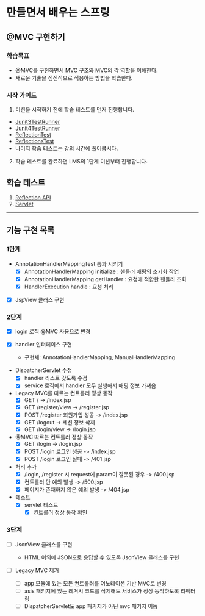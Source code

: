 # 만들면서 배우는 스프링

## @MVC 구현하기

### 학습목표

- @MVC를 구현하면서 MVC 구조와 MVC의 각 역할을 이해한다.
- 새로운 기술을 점진적으로 적용하는 방법을 학습한다.

### 시작 가이드

1. 미션을 시작하기 전에 학습 테스트를 먼저 진행합니다.

- [Junit3TestRunner](study/src/test/java/reflection/Junit3TestRunner.java)
- [Junit4TestRunner](study/src/test/java/reflection/Junit4TestRunner.java)
- [ReflectionTest](study/src/test/java/reflection/ReflectionTest.java)
- [ReflectionsTest](study/src/test/java/reflection/ReflectionsTest.java)
- 나머지 학습 테스트는 강의 시간에 풀어봅시다.

2. 학습 테스트를 완료하면 LMS의 1단계 미션부터 진행합니다.

## 학습 테스트

1. [Reflection API](study/src/test/java/reflection)
2. [Servlet](study/src/test/java/servlet)

---

## 기능 구현 목록

### 1단계

- AnnotationHandlerMappingTest 통과 시키기
  - [x] AnnotationHandlerMapping initialize : 핸들러 매핑의 초기화 작업
  - [x] AnnotationHandlerMapping getHandler : 요청에 적합한 핸들러 조회
  - [x] HandlerExecution handle : 요청 처리
- [x] JspView 클래스 구현

### 2단계

- [x] login 로직 @MVC 사용으로 변경

- [x] handler 인터페이스 구현
  - 구현체: AnnotationHandlerMapping, ManualHandlerMapping

- DispatcherServlet 수정
  - [x] handler 리스트 갖도록 수정
  - [x] service 로직에서 handler 모두 실행해서 매핑 정보 가져옴

- Legacy MVC를 따르는 컨트롤러 정상 동작
  - [x] GET / -> /index.jsp
  - [x] GET /register/view -> /register.jsp
  - [x] POST /register 회원가입 성공 -> /index.jsp
  - [x] GET /logout -> 세션 정보 삭제
  - [x] GET /login/view -> /login.jsp

- @MVC 따르는 컨트롤러 정상 동작
  - [x] GET /login -> /login.jsp
  - [x] POST /login 로그인 성공 -> /index.jsp
  - [x] POST /login 로그인 실패 -> /401.jsp

- 처리 추가
  - [x] /login, /register 시 request에 param이 잘못된 경우 -> /400.jsp
  - [x] 컨트롤러 단 예외 발생 -> /500.jsp
  - [x] 페이지가 존재하지 않은 예외 발생 -> /404.jsp

- 테스트
  - [x] servlet 테스트
    - [x] 컨트롤러 정상 동작 확인

### 3단계

- [ ] JsonView 클래스를 구현
  - HTML 이외에 JSON으로 응답할 수 있도록 JsonView 클래스를 구현

- [ ] Legacy MVC 제거
  - [ ] app 모듈에 있는 모든 컨트롤러를 어노테이션 기반 MVC로 변경
  - [ ] asis 패키지에 있는 레거시 코드를 삭제해도 서비스가 정상 동작하도록 리팩터링
  - [ ] DispatcherServlet도 app 패키지가 아닌 mvc 패키지 이동
